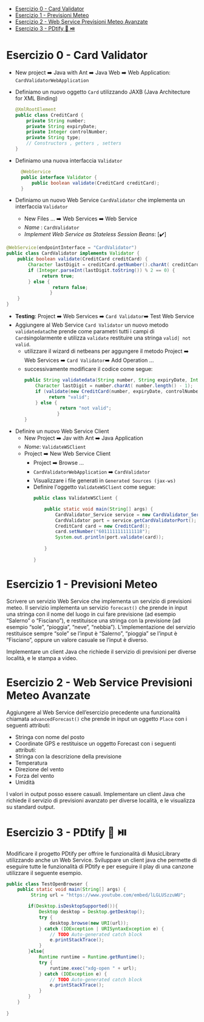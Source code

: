 - [Esercizio 0 - Card Validator](#esercizio-0---card-validator)
- [Esercizio 1 - Previsioni Meteo](#esercizio-1---previsioni-meteo)
- [Esercizio 2 - Web Service Previsioni Meteo Avanzate](#esercizio-2---web-service-previsioni-meteo-avanzate)
- [Esercizio 3 - PDtify 🎵 ⏯️](#esercizio-3---pdtify--️)
# Esercizio 0 - Card Validator
- New project ➡️ Java with Ant ➡️ Java Web ➡️ Web Application: `CardValidatorWebApplication`

- Definiamo un nuovo oggetto `Card` utilizzando JAXB (Java Architecture for XML Binding)

    ```java
    @XmlRootElement
    public class CreditCard {
        private String number;
        private String expiryDate;
        private Integer controlNumber; 
        private String type;
        // Constructors , getters , setters
    }
    ```
- Definiamo una nuova interfaccia `Validator`
  ```java
    @WebService
    public interface Validator {
        public boolean validate(CreditCard creditCard); 
    }
    ```
- Definiamo un nuovo Web Service `CardValidator` che implementa un interfaccia `Validator`
    - New Files ... ➡️ Web Services ➡️ Web Service
    - _Name_ : `CardValidator`
    - _Implement Web Service as Stateless Session Beans_: [✔️] 

```java
@WebService(endpointInterface = "CardValidator")
public class CardValidator implements Validator {
    public boolean validate(CreditCard creditCard) {
        Character lastDigit = creditCard.getNumber().charAt( creditCard.getNumber().length() - 1);
        if (Integer.parseInt(lastDigit.toString()) % 2 == 0) {
             return true;
        } else {
                 return false; 
                }
    }    
}
```

- **Testing**: Project ➡️ Web Services ➡️ `Card Validator`➡️ Test Web Service
- Aggiungere al Web Service `Card Validator` un nuovo metodo `validatedata`che prende come parametri tutti i campi di `Card`singolarmente e utilizza `validate` restituire una stringa `valid| not valid`.
  - utilizzare il wizard di netbeans per aggungere il metodo  Project ➡️ Web Services ➡️ `Card Validator`➡️ Add Operation ...
  - successivamente modificare il codice come segue:
    ```java
    public String validatedata(String number, String expiryDate, Integer controlNumber, String type) {
        Character lastDigit = number.charAt( number.length() - 1);
        if (validate(new CreditCard(number, expiryDate, controlNumber,type))) {
             return "valid"; 
        } else {
                 return "not valid"; 
                }
    }    
    ```
- Definire un nuovo Web Service Client
  - New Project ➡️ Jav with Ant ➡️ Java Application
  - _Nome_: `ValidateWSClient`
  - Project ➡️ New Web Service Client
    - Project ➡️ Browse ...
    - `CardValidatorWebApplication` ➡️ `CardValidator`
    - Visualizzare i file generati in `Generated Sources (jax-ws)`
    - Definire l'oggetto `ValidateWSClient` come segue:
        ```java
        public class ValidateWSClient {

            public static void main(String[] args) {
                CardValidator_Service service = new CardValidator_Service();
                CardValidator port = service.getCardValidatorPort();
                CreditCard card = new CreditCard();
                card.setNumber("6011111111111118");
                System.out.println(port.validate(card));
                
            }
            
        }
        ```
# Esercizio 1 - Previsioni Meteo

Scrivere un servizio Web Service che implementa un servizio di previsioni meteo. Il servizio
implementa un servizio `forecast()` che prende in input una stringa con il nome del luogo
in cui fare previsione (ad esempio “Salerno” o “Fisciano”), e restituisce una stringa con la
previsione (ad esempio “sole”, “pioggia”, “neve”, “nebbia”). L’implementazione del servizio
restituisce sempre “sole” se l’input è “Salerno”, “pioggia” se l’input è “Fisciano”, oppure un
valore casuale se l’input è diverso. 

Implementare un client Java che richiede il servizio di previsioni per diverse località, e le
stampa a video. 

# Esercizio 2 - Web Service Previsioni Meteo Avanzate 

Aggiungere al Web Service dell’esercizio precedente una funzionalità chiamata
`advancedForecast()` che prende in input un oggetto `Place` con i seguenti attributi: 
- Stringa con nome del posto
- Coordinate GPS 
e restituisce un oggetto Forecast con i seguenti attributi: 
- Stringa con la descrizione della previsione
- Temperatura
- Direzione del vento
- Forza del vento
- Umidità

I valori in output posso essere casuali. Implementare un client Java che richiede il servizio di previsioni avanzato per diverse località, e le visualizza su standard output.

# Esercizio 3 - PDtify 🎵 ⏯️

Modificare il progetto PDtify per offrire  le funzionalità di MusicLibrary utilizzando anche un Web Service.
Sviluppare un client java che permette di eseguire tutte le funzionalità di PDtify e per eseguire il play di una canzone utilizzare il seguente esempio.
```java
public class TestOpenBrowser {
    public static void main(String[] args) {
         String url = "https://www.youtube.com/embed/lLGLUSzzuWU";

        if(Desktop.isDesktopSupported()){
            Desktop desktop = Desktop.getDesktop();
            try {
                desktop.browse(new URI(url));
            } catch (IOException | URISyntaxException e) {
                // TODO Auto-generated catch block
                e.printStackTrace();
            }
        }else{
            Runtime runtime = Runtime.getRuntime();
            try {
                runtime.exec("xdg-open " + url);
            } catch (IOException e) {
                // TODO Auto-generated catch block
                e.printStackTrace();
            }
        }
    }
    
}

```